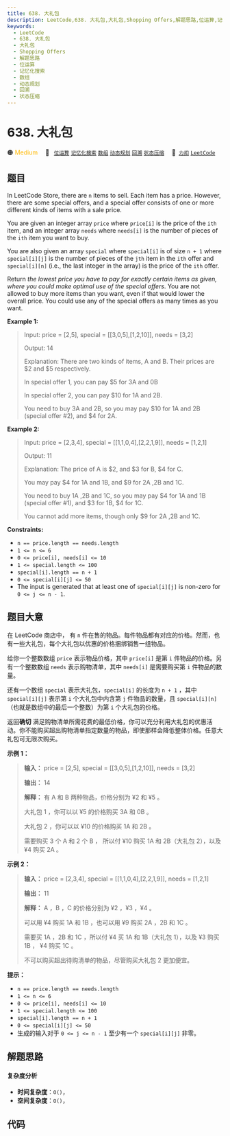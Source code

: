 ```yaml
---
title: 638. 大礼包
description: LeetCode,638. 大礼包,大礼包,Shopping Offers,解题思路,位运算,记忆化搜索,数组,动态规划,回溯,状态压缩
keywords:
  - LeetCode
  - 638. 大礼包
  - 大礼包
  - Shopping Offers
  - 解题思路
  - 位运算
  - 记忆化搜索
  - 数组
  - 动态规划
  - 回溯
  - 状态压缩
---
```


# 638. 大礼包

🟠 <font color=#ffb800>Medium</font>&emsp; 🔖&ensp; [`位运算`](/tag/bit-manipulation.md) [`记忆化搜索`](/tag/memoization.md) [`数组`](/tag/array.md) [`动态规划`](/tag/dynamic-programming.md) [`回溯`](/tag/backtracking.md) [`状态压缩`](/tag/bitmask.md)&emsp; 🔗&ensp;[`力扣`](https://leetcode.cn/problems/shopping-offers) [`LeetCode`](https://leetcode.com/problems/shopping-offers)

## 题目

In LeetCode Store, there are `n` items to sell. Each item has a price.
However, there are some special offers, and a special offer consists of one or
more different kinds of items with a sale price.

You are given an integer array `price` where `price[i]` is the price of the
`ith` item, and an integer array `needs` where `needs[i]` is the number of
pieces of the `ith` item you want to buy.

You are also given an array `special` where `special[i]` is of size `n + 1`
where `special[i][j]` is the number of pieces of the `jth` item in the `ith`
offer and `special[i][n]` (i.e., the last integer in the array) is the price
of the `ith` offer.

Return _the lowest price you have to pay for exactly certain items as given,
where you could make optimal use of the special offers_. You are not allowed
to buy more items than you want, even if that would lower the overall price.
You could use any of the special offers as many times as you want.



**Example 1:**

> Input: price = [2,5], special = [[3,0,5],[1,2,10]], needs = [3,2]
> 
> Output: 14
> 
> Explanation: There are two kinds of items, A and B. Their prices are $2 and $5 respectively. 
> 
> In special offer 1, you can pay $5 for 3A and 0B
> 
> In special offer 2, you can pay $10 for 1A and 2B. 
> 
> You need to buy 3A and 2B, so you may pay $10 for 1A and 2B (special offer #2), and $4 for 2A.

**Example 2:**

> Input: price = [2,3,4], special = [[1,1,0,4],[2,2,1,9]], needs = [1,2,1]
> 
> Output: 11
> 
> Explanation: The price of A is $2, and $3 for B, $4 for C. 
> 
> You may pay $4 for 1A and 1B, and $9 for 2A ,2B and 1C. 
> 
> You need to buy 1A ,2B and 1C, so you may pay $4 for 1A and 1B (special offer #1), and $3 for 1B, $4 for 1C. 
> 
> You cannot add more items, though only $9 for 2A ,2B and 1C.

**Constraints:**

  * `n == price.length == needs.length`
  * `1 <= n <= 6`
  * `0 <= price[i], needs[i] <= 10`
  * `1 <= special.length <= 100`
  * `special[i].length == n + 1`
  * `0 <= special[i][j] <= 50`
  * The input is generated that at least one of `special[i][j]` is non-zero for `0 <= j <= n - 1`.


## 题目大意

在 LeetCode 商店中， 有 `n` 件在售的物品。每件物品都有对应的价格。然而，也有一些大礼包，每个大礼包以优惠的价格捆绑销售一组物品。

给你一个整数数组 `price` 表示物品价格，其中 `price[i]` 是第 `i` 件物品的价格。另有一个整数数组 `needs` 表示购物清单，其中
`needs[i]` 是需要购买第 `i` 件物品的数量。

还有一个数组 `special` 表示大礼包，`special[i]` 的长度为 `n + 1` ，其中 `special[i][j]` 表示第 `i`
个大礼包中内含第 `j` 件物品的数量，且 `special[i][n]` （也就是数组中的最后一个整数）为第 `i` 个大礼包的价格。

返回**确切**
满足购物清单所需花费的最低价格，你可以充分利用大礼包的优惠活动。你不能购买超出购物清单指定数量的物品，即使那样会降低整体价格。任意大礼包可无限次购买。



**示例 1：**

> 
> 
> 
> 
> 
> **输入：** price = [2,5], special = [[3,0,5],[1,2,10]], needs = [3,2]
> 
> **输出：** 14
> 
> **解释：** 有 A 和 B 两种物品，价格分别为 ¥2 和 ¥5 。 
> 
> 大礼包 1 ，你可以以 ¥5 的价格购买 3A 和 0B 。 
> 
> 大礼包 2 ，你可以以 ¥10 的价格购买 1A 和 2B 。 
> 
> 需要购买 3 个 A 和 2 个 B ， 所以付 ¥10 购买 1A 和 2B（大礼包 2），以及 ¥4 购买 2A 。

**示例 2：**

> 
> 
> 
> 
> 
> **输入：** price = [2,3,4], special = [[1,1,0,4],[2,2,1,9]], needs = [1,2,1]
> 
> **输出：** 11
> 
> **解释：** A ，B ，C 的价格分别为 ¥2 ，¥3 ，¥4 。
> 
> 可以用 ¥4 购买 1A 和 1B ，也可以用 ¥9 购买 2A ，2B 和 1C 。 
> 
> 需要买 1A ，2B 和 1C ，所以付 ¥4 买 1A 和 1B（大礼包 1），以及 ¥3 购买 1B ， ¥4 购买 1C 。 
> 
> 不可以购买超出待购清单的物品，尽管购买大礼包 2 更加便宜。



**提示：**

  * `n == price.length == needs.length`
  * `1 <= n <= 6`
  * `0 <= price[i], needs[i] <= 10`
  * `1 <= special.length <= 100`
  * `special[i].length == n + 1`
  * `0 <= special[i][j] <= 50`
  * 生成的输入对于 `0 <= j <= n - 1` 至少有一个 `special[i][j]` 非零。


## 解题思路

#### 复杂度分析

- **时间复杂度**：`O()`，
- **空间复杂度**：`O()`，

## 代码

```javascript

```